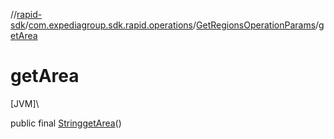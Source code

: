 //[rapid-sdk](../../../index.md)/[com.expediagroup.sdk.rapid.operations](../index.md)/[GetRegionsOperationParams](index.md)/[getArea](get-area.md)

# getArea

[JVM]\

public final [String](https://docs.oracle.com/javase/8/docs/api/java/lang/String.html)[getArea](get-area.md)()
